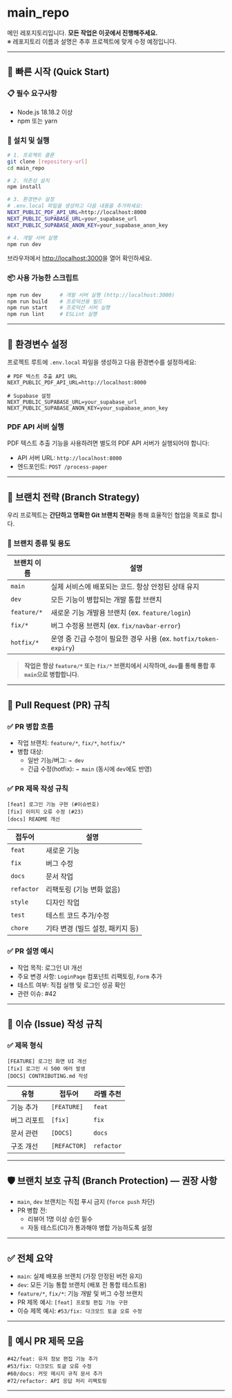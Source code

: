 # main_repo

메인 레포지토리입니다. **모든 작업은 이곳에서 진행해주세요.**  
※ 레포지토리 이름과 설명은 추후 프로젝트에 맞게 수정 예정입니다.

---

## 🚀 빠른 시작 (Quick Start)

### 📋 필수 요구사항
- Node.js 18.18.2 이상
- npm 또는 yarn

### 🔧 설치 및 실행

```bash
# 1. 프로젝트 클론
git clone [repository-url]
cd main_repo

# 2. 의존성 설치
npm install

# 3. 환경변수 설정
# .env.local 파일을 생성하고 다음 내용을 추가하세요:
NEXT_PUBLIC_PDF_API_URL=http://localhost:8000
NEXT_PUBLIC_SUPABASE_URL=your_supabase_url
NEXT_PUBLIC_SUPABASE_ANON_KEY=your_supabase_anon_key

# 4. 개발 서버 실행
npm run dev
```

브라우저에서 [http://localhost:3000](http://localhost:3000)을 열어 확인하세요.

### 📦 사용 가능한 스크립트

```bash
npm run dev      # 개발 서버 실행 (http://localhost:3000)
npm run build    # 프로덕션용 빌드
npm run start    # 프로덕션 서버 실행
npm run lint     # ESLint 실행
```

---

## 🔧 환경변수 설정

프로젝트 루트에 `.env.local` 파일을 생성하고 다음 환경변수를 설정하세요:

```env
# PDF 텍스트 추출 API URL
NEXT_PUBLIC_PDF_API_URL=http://localhost:8000

# Supabase 설정
NEXT_PUBLIC_SUPABASE_URL=your_supabase_url
NEXT_PUBLIC_SUPABASE_ANON_KEY=your_supabase_anon_key
```

### PDF API 서버 실행
PDF 텍스트 추출 기능을 사용하려면 별도의 PDF API 서버가 실행되어야 합니다:
- API 서버 URL: `http://localhost:8000`
- 엔드포인트: `POST /process-paper`

---

## 🔀 브랜치 전략 (Branch Strategy)

우리 프로젝트는 **간단하고 명확한 Git 브랜치 전략**을 통해 효율적인 협업을 목표로 합니다.

### 📁 브랜치 종류 및 용도

| 브랜치 이름     | 설명 |
|------------------|------|
| `main`           | 실제 서비스에 배포되는 코드. 항상 안정된 상태 유지 |
| `dev`            | 모든 기능이 병합되는 개발 통합 브랜치 |
| `feature/*`      | 새로운 기능 개발용 브랜치 (ex. `feature/login`) |
| `fix/*`          | 버그 수정용 브랜치 (ex. `fix/navbar-error`) |
| `hotfix/*`       | 운영 중 긴급 수정이 필요한 경우 사용 (ex. `hotfix/token-expiry`) |

> **작업은 항상 `feature/*` 또는 `fix/*` 브랜치에서 시작하며, `dev`를 통해 통합 후 `main`으로 병합합니다.**

---

## 🔧 Pull Request (PR) 규칙

### ✅ PR 병합 흐름

- 작업 브랜치: `feature/*`, `fix/*`, `hotfix/*`
- 병합 대상:
  - 일반 기능/버그: `→ dev`
  - 긴급 수정(hotfix): `→ main` (동시에 `dev`에도 반영)

### ✅ PR 제목 작성 규칙

```
[feat] 로그인 기능 구현 (#이슈번호)
[fix] 이미지 오류 수정 (#23)
[docs] README 개선
```

| 접두어 | 설명 |
|--------|------|
| `feat` | 새로운 기능 |
| `fix`  | 버그 수정 |
| `docs` | 문서 작업 |
| `refactor` | 리팩토링 (기능 변화 없음) |
| `style` | 디자인 작업 |
| `test` | 테스트 코드 추가/수정 |
| `chore` | 기타 변경 (빌드 설정, 패키지 등) |

### ✅ PR 설명 예시

- 작업 목적: 로그인 UI 개선
- 주요 변경 사항: `LoginPage` 컴포넌트 리팩토링, `Form` 추가
- 테스트 여부: 직접 실행 및 로그인 성공 확인
- 관련 이슈: #42

---

## 📝 이슈 (Issue) 작성 규칙

### ✅ 제목 형식

```
[FEATURE] 로그인 화면 UI 개선
[fix] 로그인 시 500 에러 발생
[DOCS] CONTRIBUTING.md 작성
```

| 유형 | 접두어 | 라벨 추천 |
|------|--------|------------|
| 기능 추가 | `[FEATURE]` | `feat` |
| 버그 리포트 | `[fix]` | `fix` |
| 문서 관련 | `[DOCS]` | `docs` |
| 구조 개선 | `[REFACTOR]` | `refactor` |

---

## 🛡 브랜치 보호 규칙 (Branch Protection) — 권장 사항

- `main`, `dev` 브랜치는 직접 푸시 금지 (`force push` 차단)
- PR 병합 전:
  - 리뷰어 1명 이상 승인 필수
  - 자동 테스트(CI)가 통과해야 병합 가능하도록 설정

---

## ✅ 전체 요약

- `main`: 실제 배포용 브랜치 (가장 안정된 버전 유지)
- `dev`: 모든 기능 통합 브랜치 (배포 전 통합 테스트용)
- `feature/*`, `fix/*`: 기능 개발 및 버그 수정 브랜치
- PR 제목 예시: `[feat] 프로필 편집 기능 구현`
- 이슈 제목 예시: `#53/fix: 다크모드 토글 오류 수정`

---

## 💬 예시 PR 제목 모음

```
#42/feat: 유저 정보 편집 기능 추가 
#53/fix: 다크모드 토글 오류 수정
#60/docs: 커밋 메시지 규칙 문서 추가
#72/refactor: API 응답 처리 리팩토링
```

---
